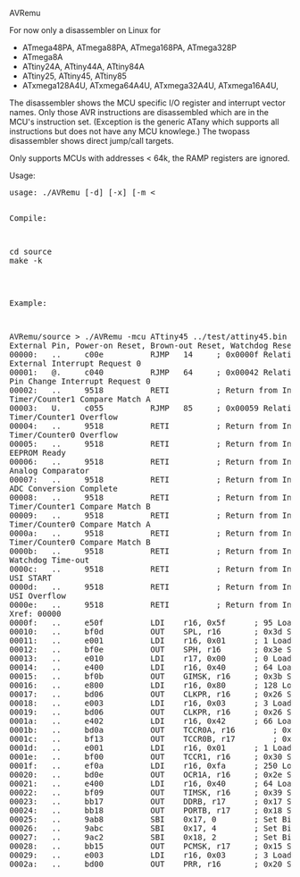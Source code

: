 AVRemu

For now only a disassembler on Linux for
- ATmega48PA, ATmega88PA, ATmega168PA, ATmega328P
- ATmega8A
- ATtiny24A, ATtiny44A, ATtiny84A
- ATtiny25, ATtiny45, ATtiny85
- ATxmega128A4U, ATxmega64A4U, ATxmega32A4U, ATxmega16A4U,

The disassembler shows the MCU specific I/O register and interrupt vector names. Only those AVR instructions are disassembled which are in the MCU's instruction set. (Exception is the generic ATany which supports all instructions but does not have any MCU knowlege.)
The twopass disassembler shows direct jump/call targets.

Only supports MCUs with addresses < 64k, the RAMP registers are ignored.

Usage: 
<pre>
usage: ./AVRemu [-d] [-x] [-m &lt;<mcu&gt;] &lt;avr-bin&gt;
       ./AVRemu -h
parameter:
   -m &lt;mcu&gt;    MCU type, see below
   -d          disassemble file
   -x          execute file
   &lt;avr-bin&gt;   binary file to be disassembled
   -h          this help
Supported MCU types: ATany ATmega168PA ATmega328P ATmega48PA ATmega88PA ATmega8A ATtiny24A ATtiny25 ATtiny44A ATtiny45 ATtiny84A ATtiny85 ATxmega128A4U ATxmega16A4U ATxmega32A4U ATxmega64A4U
</pre>

Compile:
<pre>
cd source
make -k
</pre>

Example:
<pre>
AVRemu/source > ./AVRemu -mcu ATtiny45 ../test/attiny45.bin 
External Pin, Power-on Reset, Brown-out Reset, Watchdog Reset
00000:   ..     c00e          RJMP   14		; 0x0000f Relative Jump
External Interrupt Request 0
00001:   @.     c040          RJMP   64		; 0x00042 Relative Jump
Pin Change Interrupt Request 0
00002:   ..     9518          RETI  		; Return from Interrupt
Timer/Counter1 Compare Match A
00003:   U.     c055          RJMP   85		; 0x00059 Relative Jump
Timer/Counter1 Overflow
00004:   ..     9518          RETI  		; Return from Interrupt
Timer/Counter0 Overflow
00005:   ..     9518          RETI  		; Return from Interrupt
EEPROM Ready
00006:   ..     9518          RETI  		; Return from Interrupt
Analog Comparator
00007:   ..     9518          RETI  		; Return from Interrupt
ADC Conversion Complete
00008:   ..     9518          RETI  		; Return from Interrupt
Timer/Counter1 Compare Match B
00009:   ..     9518          RETI  		; Return from Interrupt
Timer/Counter0 Compare Match A
0000a:   ..     9518          RETI  		; Return from Interrupt
Timer/Counter0 Compare Match B
0000b:   ..     9518          RETI  		; Return from Interrupt
Watchdog Time-out
0000c:   ..     9518          RETI  		; Return from Interrupt
USI START
0000d:   ..     9518          RETI  		; Return from Interrupt
USI Overflow
0000e:   ..     9518          RETI  		; Return from Interrupt
Xref: 00000
0000f:   ..     e50f          LDI    r16, 0x5f		; 95 Load Immediate
00010:   ..     bf0d          OUT    SPL, r16		; 0x3d Store Register to I/O Location
00011:   ..     e001          LDI    r16, 0x01		; 1 Load Immediate
00012:   ..     bf0e          OUT    SPH, r16		; 0x3e Store Register to I/O Location
00013:   ..     e010          LDI    r17, 0x00		; 0 Load Immediate
00014:   ..     e400          LDI    r16, 0x40		; 64 Load Immediate
00015:   ..     bf0b          OUT    GIMSK, r16		; 0x3b Store Register to I/O Location
00016:   ..     e800          LDI    r16, 0x80		; 128 Load Immediate
00017:   ..     bd06          OUT    CLKPR, r16		; 0x26 Store Register to I/O Location
00018:   ..     e003          LDI    r16, 0x03		; 3 Load Immediate
00019:   ..     bd06          OUT    CLKPR, r16		; 0x26 Store Register to I/O Location
0001a:   ..     e402          LDI    r16, 0x42		; 66 Load Immediate
0001b:   ..     bd0a          OUT    TCCR0A, r16		; 0x2a Store Register to I/O Location
0001c:   ..     bf13          OUT    TCCR0B, r17		; 0x33 Store Register to I/O Location
0001d:   ..     e001          LDI    r16, 0x01		; 1 Load Immediate
0001e:   ..     bf00          OUT    TCCR1, r16		; 0x30 Store Register to I/O Location
0001f:   ..     ef0a          LDI    r16, 0xfa		; 250 Load Immediate
00020:   ..     bd0e          OUT    OCR1A, r16		; 0x2e Store Register to I/O Location
00021:   ..     e400          LDI    r16, 0x40		; 64 Load Immediate
00022:   ..     bf09          OUT    TIMSK, r16		; 0x39 Store Register to I/O Location
00023:   ..     bb17          OUT    DDRB, r17		; 0x17 Store Register to I/O Location
00024:   ..     bb18          OUT    PORTB, r17		; 0x18 Store Register to I/O Location
00025:   ..     9ab8          SBI    0x17, 0		; Set Bit in I/O Register
00026:   ..     9abc          SBI    0x17, 4		; Set Bit in I/O Register
00027:   ..     9ac2          SBI    0x18, 2		; Set Bit in I/O Register
00028:   ..     bb15          OUT    PCMSK, r17		; 0x15 Store Register to I/O Location
00029:   ..     e003          LDI    r16, 0x03		; 3 Load Immediate
0002a:   ..     bd00          OUT    PRR, r16		; 0x20 Store Register to I/O Location
</pre>
